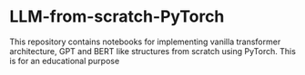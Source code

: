 # LLM-from-scratch-PyTorch
This repository contains notebooks for implementing vanilla transformer architecture, GPT and BERT like structures from scratch using PyTorch. This is for an educational purpose
